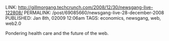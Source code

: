 LINK: http://gillmorgang.techcrunch.com/2008/12/30/newsgang-live-122808/
PERMALINK: /post/69085660/newsgang-live-28-december-2008
PUBLISHED: Jan 8th, 02009 12:06am
TAGS: economics, newsgang, web, web2.0

Pondering health care and the future of the web.
